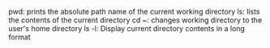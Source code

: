 pwd: prints the absolute path name of the current working directory
ls: lists the contents of the current directory
cd ~: changes working directory to the user's home directory 
ls -l: Display current directory contents in a long format
